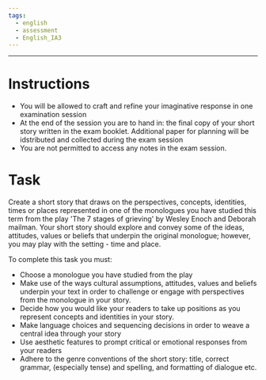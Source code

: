 ```yaml
---
tags:
  - english
  - assessment
  - English_IA3
---
```

___
# Instructions
- You will be allowed to craft and refine your imaginative response in one examination session
- At the end of the session you are to hand in: the final copy of your short story written in the exam booklet. Additional paper for planning will be idstributed and collected during the exam session
- You are not permitted to access any notes in the exam session.

# Task
Create a short story that draws on the perspectives, concepts, identities, times or places represented in one of the monologues you have studied this term from the play 'The 7 stages of grieving' by Wesley Enoch and Deborah mailman. Your short story should explore and convey some of the ideas, attitudes, values or beliefs that underpin the original monologue; however, you may play with the setting - time and place.

To complete this task you must:
- Choose a monologue you have studied from the play
- Make use of the ways cultural assumptions, attitudes, values and beliefs underpin your text in order to challenge or engage with perspectives from the monologue in your story.
- Decide how you would like your readers to take up positions as you represent concepts and identities in your story.
- Make language choices and sequencing decisions in order to weave a central idea through your story
- Use aesthetic features to prompt critical or emotional responses from your readers
- Adhere to the genre conventions of the short story: title, correct grammar, (especially tense) and spelling, and formatting of dialogue etc.